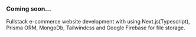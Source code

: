 ### Coming soon...

Fullstack e-commerce website development with using Next.js(Typescript), Prisma ORM, MongoDb, Tailwindcss and Google Firebase for file storage.

